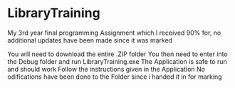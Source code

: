 # LibraryTraining
My 3rd year final programming Assignment which I received 90% for, no additional updates have been made since it was marked 

You will need to download the entire .ZIP folder
You then need to enter into the Debug folder and run LibraryTraining.exe
The Application is safe to run and should work
Follow the instructions given in the Application 
No odifications have been done to the Folder since i handed it in for marking 
